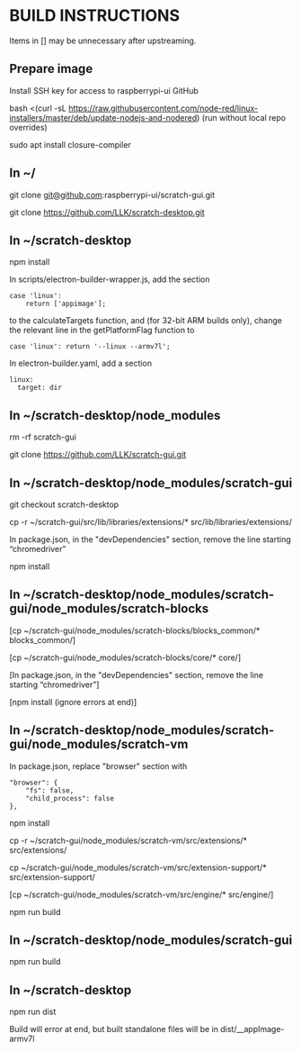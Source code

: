 BUILD INSTRUCTIONS
==================

Items in [] may be unnecessary after upstreaming.


Prepare image
-------------

Install SSH key for access to raspberrypi-ui GitHub

bash <(curl -sL https://raw.githubusercontent.com/node-red/linux-installers/master/deb/update-nodejs-and-nodered)	 (run without local repo overrides)

sudo apt install closure-compiler


In ~/
-----

git clone git@github.com:raspberrypi-ui/scratch-gui.git

git clone https://github.com/LLK/scratch-desktop.git


In ~/scratch-desktop
--------------------

npm install
    
In scripts/electron-builder-wrapper.js, add the section

    case 'linux':
        return ['appimage'];

to the calculateTargets function, and (for 32-bit ARM builds only), change the relevant line in the getPlatformFlag function to

    case 'linux': return '--linux --armv7l';
    
In electron-builder.yaml, add a section

    linux:
      target: dir


In ~/scratch-desktop/node_modules
---------------------------------

rm -rf scratch-gui

git clone https://github.com/LLK/scratch-gui.git


In ~/scratch-desktop/node_modules/scratch-gui
---------------------------------------------

git checkout scratch-desktop

cp -r ~/scratch-gui/src/lib/libraries/extensions/* src/lib/libraries/extensions/

In package.json, in the "devDependencies" section, remove the line starting “chromedriver”

npm install


In ~/scratch-desktop/node_modules/scratch-gui/node_modules/scratch-blocks
-------------------------------------------------------------------------

[cp ~/scratch-gui/node_modules/scratch-blocks/blocks_common/* blocks_common/]

[cp ~/scratch-gui/node_modules/scratch-blocks/core/* core/]

[In package.json, in the "devDependencies" section, remove the line starting “chromedriver”]

[npm install (ignore errors at end)]


In ~/scratch-desktop/node_modules/scratch-gui/node_modules/scratch-vm
---------------------------------------------------------------------

In package.json, replace "browser" section with

    "browser": {
        "fs": false,
        "child_process": false
    },

npm install

cp -r ~/scratch-gui/node_modules/scratch-vm/src/extensions/* src/extensions/

cp ~/scratch-gui/node_modules/scratch-vm/src/extension-support/* src/extension-support/

[cp ~/scratch-gui/node_modules/scratch-vm/src/engine/* src/engine/]

npm run build


In ~/scratch-desktop/node_modules/scratch-gui
---------------------------------------------

npm run build


In ~/scratch-desktop
--------------------

npm run dist

Build will error at end, but built standalone files will be in dist/__appImage-armv7l

